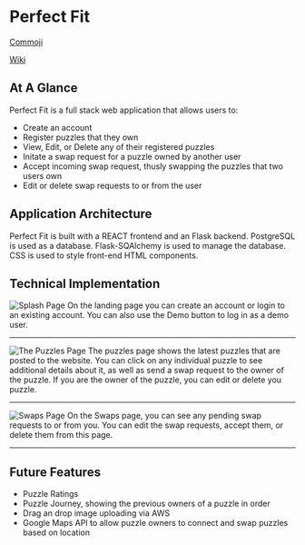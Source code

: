 # Perfect Fit
[Commoji](https://the-perfect-fit.herokuapp.com/)

[Wiki](https://github.com/JacobNicotra/perfect-fit-capstone/wiki)

## At A Glance
Perfect Fit is a full stack web application that allows users to:
 - Create an account
 - Register puzzles that they own
 - View, Edit, or Delete any of their registered puzzles
 - Initate a swap request for a puzzle owned by another user
 - Accept incoming swap request, thusly swapping the puzzles that two users own
 - Edit or delete swap requests to or from the user


## Application Architecture
Perfect Fit is built with a REACT frontend and an Flask backend. PostgreSQL is used as a database. Flask-SQAlchemy is used to manage the database. CSS is used to style front-end HTML components. 


## Technical Implementation

![Splash Page](https://the-perfect-fit.herokuapp.com/)
On the landing page you can create an account or login to an existing account. You can also use the Demo button to log in as a demo user.

***

![The Puzzles Page](https://the-perfect-fit.herokuapp.com/puzzles)
The puzzles page shows the latest puzzles that are posted to the website. You can click on any individual puzzle to see additional details about it, as well as send a swap request to the owner of the puzzle. If you are the owner of the puzzle, you can edit or delete you puzzle.  

***

![Swaps Page](https://the-perfect-fit.herokuapp.com/swaps)
On the Swaps page, you can see any pending swap requests to or from you. You can edit the swap requests, accept them, or delete them from this page. 

***

## Future Features
- Puzzle Ratings
- Puzzle Journey, showing the previous owners of a puzzle in order
- Drag an drop image uploading via AWS
- Google Maps API to allow puzzle owners to connect and swap puzzles based on location
